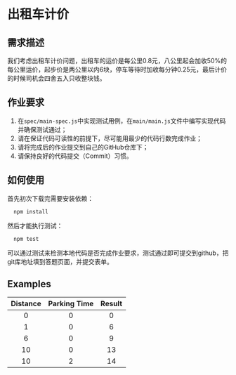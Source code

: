 # 出租车计价

## 需求描述

我们考虑出租车计价问题，出租车的运价是每公里0.8元，八公里起会加收50%的每公里运价，起步价是两公里以内6块，停车等待时加收每分钟0.25元，最后计价的时候司机会四舍五入只收整块钱。

## 作业要求

1. 在```spec/main-spec.js```中实现测试用例，在```main/main.js```文件中编写实现代码并确保测试通过；
2. 请在保证代码可读性的前提下，尽可能用最少的代码行数完成作业；
3. 请将完成后的作业提交到自己的GitHub仓库下；
4. 请保持良好的代码提交（Commit）习惯。

## 如何使用

首先初次下载完需要安装依赖：
```
  npm install
```

然后才能执行测试：

```
  npm test
```

可以通过测试来检测本地代码是否完成作业要求，测试通过即可提交到github，把git库地址填到答题页面，并提交表单。

## Examples

| Distance | Parking Time | Result |
| :------: | :----------: | :----: |
|    0     |      0       |   0    |
|    1     |      0       |   6    |
|    6     |      0       |   9    |
|    10    |      0       |   13   |
|    10    |      2       |   14   |